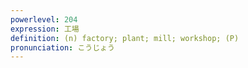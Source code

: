 ```yaml
---
powerlevel: 204
expression: 工場
definition: (n) factory; plant; mill; workshop; (P)
pronunciation: こうじょう
---
```

